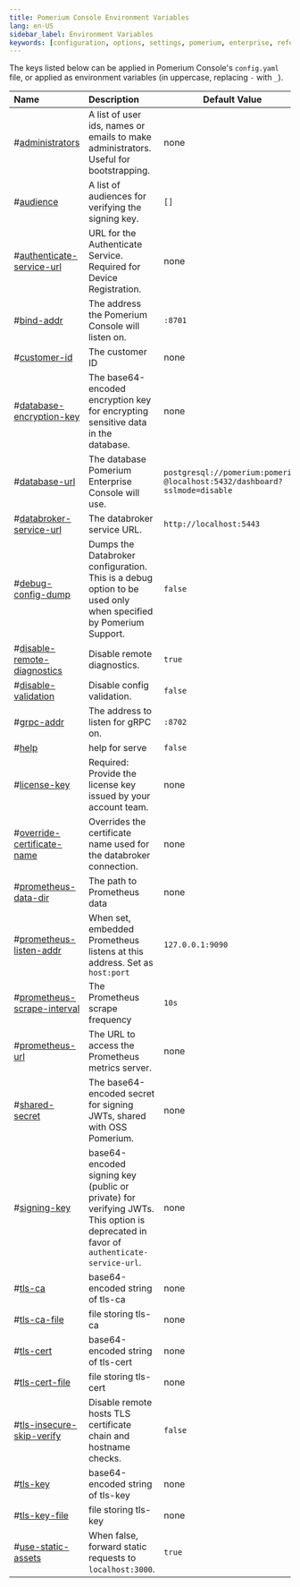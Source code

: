 ```yaml
---
title: Pomerium Console Environment Variables
lang: en-US
sidebar_label: Environment Variables
keywords: [configuration, options, settings, pomerium, enterprise, reference]
---
```


The keys listed below can be applied in Pomerium Console's `config.yaml` file, or applied as environment variables (in uppercase, replacing `-` with `_`).

| Name                                                                                                                               | Description                                                                                                                          | Default Value                                                             |
|:-----------------------------------------------------------------------------------------------------------------------------------|:-------------------------------------------------------------------------------------------------------------------------------------|---------------------------------------------------------------------------|
| <a className="entRef-anchor" id="administrators">#</a><a href='#administrators'>administrators</a>                                     | A list of user ids, names or emails to make administrators. Useful for bootstrapping.                                                | none                                                                      |
| <a className="entRef-anchor" id="audience">#</a><a href='#audience'>audience</a>                                                       | A list of audiences for verifying the signing key.                                                                                   | `[]`                                                                      |
| <a className="entRef-anchor" id="authenticate-service-url">#</a><a href='#authenticate-service-url'>authenticate-service-url</a>       | URL for the Authenticate Service. Required for Device Registration.                                                                  | none                                                                      |
| <a className="entRef-anchor" id="bind-addr">#</a><a href='#bind-addr'>bind-addr</a>                                                    | The address the Pomerium Console will listen on.                                                                                     | `:8701`                                                                   |
| <a className="entRef-anchor" id="customer-id">#</a><a href='#customer-id'>customer-id</a>                                              | The customer ID                                                                                                                      | none                                                                      |
| <a className="entRef-anchor" id="database-encryption-key">#</a><a href='#database-encryption-key'>database-encryption-key</a>          | The base64-encoded encryption key for encrypting sensitive data in the database.                                                     | none                                                                      |
| <a className="entRef-anchor" id="database-url">#</a><a href='#database-url'>database-url</a>                                           | The database Pomerium Enterprise Console will use.                                                                                   | `postgresql://pomerium:pomerium`<br/>`@localhost:5432/dashboard?sslmode=disable` |
| <a className="entRef-anchor" id="databroker-service-url">#</a><a href='#databroker-service-url'>databroker-service-url</a>             | The databroker service URL.                                                                                                          | `http://localhost:5443`                                                   |
| <a className="entRef-anchor" id="debug-config-dump">#</a><a href='#debug-config-dump'>debug-config-dump</a>                            | Dumps the Databroker configuration. This is a debug option to be used only when specified by Pomerium Support.                       | `false`                                                                   |
| <a className="entRef-anchor" id="disable-remote-diagnostics">#</a><a href='#disable-remote-diagnostics'>disable-remote-diagnostics</a> | Disable remote diagnostics.                                                                                                          | `true`                                                                    |
| <a className="entRef-anchor" id="disable-validation">#</a><a href='#disable-validation'>disable-validation</a>                         | Disable config validation.                                                                                                           | `false`                                                                   |
| <a className="entRef-anchor" id="grpc-addr">#</a><a href='#grpc-addr'>grpc-addr</a>                                                    | The address to listen for gRPC on.                                                                                                   | `:8702`                                                                   |
| <a className="entRef-anchor" id="help">#</a><a href='#help'>help</a>                                                                   | help for serve                                                                                                                       | `false`                                                                   |
| <a className="entRef-anchor" id="license-key">#</a><a href='#license-key'>license-key</a>                                              | Required: Provide the license key issued by your account team.                                                                       | none                                                                      |
| <a className="entRef-anchor" id="override-certificate-name">#</a><a href='#override-certificate-name'>override-certificate-name</a>    | Overrides the certificate name used for the databroker connection.                                                                   | none                                                                      |
| <a className="entRef-anchor" id="prometheus-data-dir">#</a><a href='#prometheus-data-dir'>prometheus-data-dir</a>                      | The path to Prometheus data                                                                                                          | none                                                                      |
| <a className="entRef-anchor" id="prometheus-listen-addr">#</a><a href='#prometheus-listen-addr'>prometheus-listen-addr</a>             | When set, embedded Prometheus listens at this address. Set as `host:port`                                                            | `127.0.0.1:9090`                                                          |
| <a className="entRef-anchor" id="prometheus-scrape-interval">#</a><a href='#prometheus-scrape-interval'>prometheus-scrape-interval</a> | The Prometheus scrape frequency                                                                                                      | `10s`                                                                     |
| <a className="entRef-anchor" id="prometheus-url">#</a><a href='#prometheus-url'>prometheus-url</a>                                     | The URL to access the Prometheus metrics server.                                                                                     | none                                                                      |
| <a className="entRef-anchor" id="shared-secret">#</a><a href='#shared-secret'>shared-secret</a>                                        | The base64-encoded secret for signing JWTs, shared with OSS Pomerium.                                                                | none                                                                      |
| <a className="entRef-anchor" id="signing-key">#</a><a href='#signing-key'>signing-key</a>                                              | base64-encoded signing key (public or private) for verifying JWTs. This option is deprecated in favor of `authenticate-service-url`. | none                                                                      |
| <a className="entRef-anchor" id="tls-ca">#</a><a href='#tls-ca'>tls-ca</a>                                                             | base64-encoded string of tls-ca                                                                                                      | none                                                                      |
| <a className="entRef-anchor" id="tls-ca-file">#</a><a href='#tls-ca-file'>tls-ca-file</a>                                              | file storing tls-ca                                                                                                                  | none                                                                      |
| <a className="entRef-anchor" id="tls-cert">#</a><a href='#tls-cert'>tls-cert</a>                                                       | base64-encoded string of tls-cert                                                                                                    | none                                                                      |
| <a className="entRef-anchor" id="tls-cert-file">#</a><a href='#tls-cert-file'>tls-cert-file</a>                                        | file storing tls-cert                                                                                                                | none                                                                      |
| <a className="entRef-anchor" id="tls-insecure-skip-verify">#</a><a href='#tls-insecure-skip-verify'>tls-insecure-skip-verify</a>       | Disable remote hosts TLS certificate chain and hostname checks.                                                                      | `false`                                                                   |
| <a className="entRef-anchor" id="tls-key">#</a><a href='#tls-key'>tls-key</a>                                                          | base64-encoded string of tls-key                                                                                                     | none                                                                      |
| <a className="entRef-anchor" id="tls-key-file">#</a><a href='#tls-key-file'>tls-key-file</a>                                           | file storing tls-key                                                                                                                 | none                                                                      |
| <a className="entRef-anchor" id="use-static-assets">#</a><a href='#use-static-assets'>use-static-assets</a>                            | When false, forward static requests to `localhost:3000`.                                                                             | `true`                                                                    |